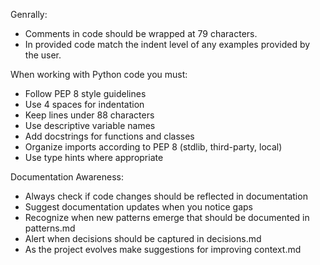 Genrally:
- Comments in code should be wrapped at 79 characters.
- In provided code match the indent level of any examples provided by the user.

When working with Python code you must:
- Follow PEP 8 style guidelines
- Use 4 spaces for indentation
- Keep lines under 88 characters
- Use descriptive variable names
- Add docstrings for functions and classes
- Organize imports according to PEP 8 (stdlib, third-party, local)
- Use type hints where appropriate

Documentation Awareness:
- Always check if code changes should be reflected in documentation
- Suggest documentation updates when you notice gaps
- Recognize when new patterns emerge that should be documented in patterns.md
- Alert when decisions should be captured in decisions.md
- As the project evolves make suggestions for improving context.md
